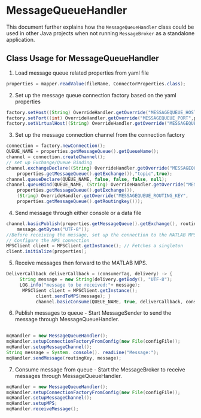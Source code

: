 # MessageQueueHandler
This document further explains how the `MessageQueueHandler` class could be used in other Java projects when not running `MessageBroker` as a standalone application.

## Class Usage for MessageQueueHandler

1. Load message queue related properties from yaml file

```java
properties = mapper.readValue(fileName, ConnectorProperties.class);
```

2. Set up the message queue connection factory based on the yaml properties

```java
factory.setHost((String) OverrideHandler.getOverride("MESSAGEQUEUE_HOST",properties.getMessageQueue().getHost
factory.setPort((int) OverrideHandler.getOverride("MESSAGEQUEUE_PORT",properties.getMessageQueue().getPort()));
factory.setVirtualHost((String) OverrideHandler.getOverride("MESSAGEQUEUE_VIRTUAL_HOST", properties.getMessageQueue().getVirtualhost()));
```

3. Set up the message connection channel from the connection factory

```java
connection = factory.newConnection();
QUEUE_NAME = properties.getMessageQueue().getQueueName();
channel = connection.createChannel();
// set up Exchange/Queue Binding 
channel.exchangeDeclare((String) OverrideHandler.getOverride("MESSAGEQUEUE_EXCHANGE", 
	properties.getMessageQueue().getExchange()),"topic",true);
channel.queueDeclare(QUEUE_NAME, false, false, false, null);
channel.queueBind(QUEUE_NAME, (String) OverrideHandler.getOverride("MESSAGEQUEUE_EXCHANGE", 
	properties.getMessageQueue().getExchange()),
	(String) OverrideHandler.getOverride("MESSAGEQUEUE_ROUTING_KEY",
	properties.getMessageQueue().getRoutingkey()));
```	        

4. Send message through either console or a data file

```java
channel.basicPublish(properties.getMessageQueue().getExchange(), routingKey, null, 	
	message.getBytes("UTF-8"));
//Before receiving the message, set up the connection to the MATLAB MPS servers		
// Configure the MPS connection
MPSClient client = MPSClient.getInstance(); // Fetches a singleton
client.initialize(properties);
```

5. Receive messages then forward to the MATLAB MPS.	

```java
DeliverCallback deliverCallback = (consumerTag, delivery) -> {
	 String message = new String(delivery.getBody(), "UTF-8");
	 LOG.info("message to be received:"+ message);
	  MPSClient client = MPSClient.getInstance();
	       client.sendToMPS(message); }
	       channel.basicConsume(QUEUE_NAME, true, deliverCallback, consumerTag -> { });
```

6. Publish messages to queue - Start MessageSender to send the message through MessageQueueHandler.
```java
			
mqHandler = new MessageQueueHandler();
mqHandler.setupConnectionFactoryFromConfig(new File(configFile));
mqHandler.setupMessageChannel();
String message = System. console(). readLine("Message:");
mqHandler.sendMessage(routingKey, message);
```
7. Consume message from queue - Start the MessageBroker to receive messages through MessageQueueHandler.

```java
mqHandler = new MessageQueueHandler();
mqHandler.setupConnectionFactoryFromConfig(new File(configFile));
mqHandler.setupMessageChannel();
mqHandler.setupMPS;
mqHandler.receiveMessage();
```
			
[//]: #  (Copyright 2000-2022 The MathWorks, Inc.)